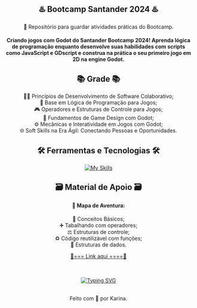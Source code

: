 <center>

## ♨️ Bootcamp Santander 2024 ♨️ 

💾 Repositório para guardar atividades práticas do Bootcamp.

#### Criando jogos com Godot do Santander Bootcamp 2024! Aprenda lógica de programação enquanto desenvolve suas habilidades com scripts como JavaScript e GDscript e construa na prática o seu primeiro jogo em 2D na engine Godot.

## 📚 Grade 📚

🤝🏻 Princípios de Desenvolvimento de Software Colaborativo;<br>
🧠 Base em Lógica de Programação para Jogos;<br>
🎮 Operadores e Estruturas de Controle para Jogos;<br>
🎨 Fundamentos de Game Design com Godot;<br>
⚙️ Mecânicas e Interatividade em Jogos com Godot;<br>
🌐 Soft Skills na Era Ágil: Conectando Pessoas e Oportunidades.<br>

## 🛠️ Ferramentas e Tecnologias 🛠

[![My Skills](https://skillicons.dev/icons?i=godot,js,python,git,vscode,github&theme=dark)](https://skillicons.dev)

## 🗃️ Material de Apoio 🗃️

#### 📍 Mapa de Aventura:<br>
💭 Conceitos Básicos;<br>
➕ Tabalhando com operadores;<br>
⚖️ Estruturas de controle;<br>
♻️ Código reutilizável com funções;<br>
🧬 Estruturas de dados.

<a href="https://helpful-jump-17b.notion.site/Mapa-de-aventura-91f3e9bd923842149d4dba754dc65c07" target="_blank">🔗=== Link aqui ====🔗<a><br><br><br>

[![Typing SVG](https://readme-typing-svg.demolab.com?font=Alike&weight=800&size=25&duration=3000&pause=1000&color=F7F7F7&random=false&width=435&lines=%E2%99%A8%EF%B8%8F+Bootcamp+Santander+2024!+%E2%99%A8%EF%B8%8F)](https://git.io/typing-svg)<br><br>

Feito com 💜 por Karina.<br><br><br>
</center>
